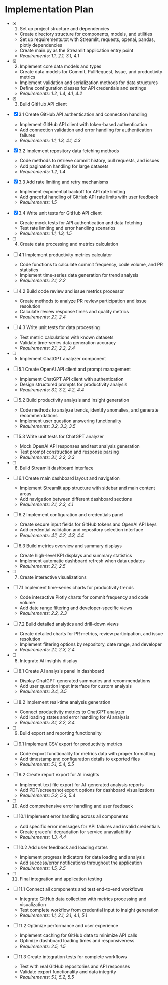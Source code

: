 # Implementation Plan

- [x] 1. Set up project structure and dependencies
  - Create directory structure for components, models, and utilities
  - Set up requirements.txt with Streamlit, requests, openai, pandas, plotly dependencies
  - Create main.py as the Streamlit application entry point
  - _Requirements: 1.1, 2.1, 3.1, 4.1_

- [x] 2. Implement core data models and types
  - Create data models for Commit, PullRequest, Issue, and productivity metrics
  - Implement validation and serialization methods for data structures
  - Define configuration classes for API credentials and settings
  - _Requirements: 1.2, 1.4, 4.1, 4.2_

- [x] 3. Build GitHub API client
- [x] 3.1 Create GitHub API authentication and connection handling
  - Implement GitHub API client with token-based authentication
  - Add connection validation and error handling for authentication failures
  - _Requirements: 1.1, 1.3, 4.1, 4.3_

- [x] 3.2 Implement repository data fetching methods
  - Code methods to retrieve commit history, pull requests, and issues
  - Add pagination handling for large datasets
  - _Requirements: 1.2, 1.4_

- [x] 3.3 Add rate limiting and retry mechanisms
  - Implement exponential backoff for API rate limiting
  - Add graceful handling of GitHub API rate limits with user feedback
  - _Requirements: 1.5_

- [x] 3.4 Write unit tests for GitHub API client
  - Create mock tests for API authentication and data fetching
  - Test rate limiting and error handling scenarios
  - _Requirements: 1.1, 1.3, 1.5_

- [ ] 4. Create data processing and metrics calculation
- [ ] 4.1 Implement productivity metrics calculator
  - Code functions to calculate commit frequency, code volume, and PR statistics
  - Implement time-series data generation for trend analysis
  - _Requirements: 2.1, 2.2_

- [ ] 4.2 Build code review and issue metrics processor
  - Create methods to analyze PR review participation and issue resolution
  - Calculate review response times and quality metrics
  - _Requirements: 2.1, 2.4_

- [ ] 4.3 Write unit tests for data processing
  - Test metric calculations with known datasets
  - Validate time-series data generation accuracy
  - _Requirements: 2.1, 2.2, 2.4_

- [ ] 5. Implement ChatGPT analyzer component
- [ ] 5.1 Create OpenAI API client and prompt management
  - Implement ChatGPT API client with authentication
  - Design structured prompts for productivity analysis
  - _Requirements: 3.1, 3.2, 4.2, 4.4_

- [ ] 5.2 Build productivity analysis and insight generation
  - Code methods to analyze trends, identify anomalies, and generate recommendations
  - Implement user question answering functionality
  - _Requirements: 3.2, 3.3, 3.5_

- [ ] 5.3 Write unit tests for ChatGPT analyzer
  - Mock OpenAI API responses and test analysis generation
  - Test prompt construction and response parsing
  - _Requirements: 3.1, 3.2, 3.3_

- [ ] 6. Build Streamlit dashboard interface
- [ ] 6.1 Create main dashboard layout and navigation
  - Implement Streamlit app structure with sidebar and main content areas
  - Add navigation between different dashboard sections
  - _Requirements: 2.1, 2.3, 4.1_

- [ ] 6.2 Implement configuration and credentials panel
  - Create secure input fields for GitHub tokens and OpenAI API keys
  - Add credential validation and repository selection interface
  - _Requirements: 4.1, 4.2, 4.3, 4.4_

- [ ] 6.3 Build metrics overview and summary displays
  - Create high-level KPI displays and summary statistics
  - Implement automatic dashboard refresh when data updates
  - _Requirements: 2.1, 2.5_

- [ ] 7. Create interactive visualizations
- [ ] 7.1 Implement time-series charts for productivity trends
  - Code interactive Plotly charts for commit frequency and code volume
  - Add date range filtering and developer-specific views
  - _Requirements: 2.2, 2.3_

- [ ] 7.2 Build detailed analytics and drill-down views
  - Create detailed charts for PR metrics, review participation, and issue resolution
  - Implement filtering options by repository, date range, and developer
  - _Requirements: 2.1, 2.3, 2.4_

- [ ] 8. Integrate AI insights display
- [ ] 8.1 Create AI analysis panel in dashboard
  - Display ChatGPT-generated summaries and recommendations
  - Add user question input interface for custom analysis
  - _Requirements: 3.4, 3.5_

- [ ] 8.2 Implement real-time analysis generation
  - Connect productivity metrics to ChatGPT analyzer
  - Add loading states and error handling for AI analysis
  - _Requirements: 3.1, 3.2, 3.4_

- [ ] 9. Build export and reporting functionality
- [ ] 9.1 Implement CSV export for productivity metrics
  - Code export functionality for metrics data with proper formatting
  - Add timestamp and configuration details to exported files
  - _Requirements: 5.1, 5.4, 5.5_

- [ ] 9.2 Create report export for AI insights
  - Implement text file export for AI-generated analysis reports
  - Add PDF/screenshot export options for dashboard visualizations
  - _Requirements: 5.2, 5.3, 5.4_

- [ ] 10. Add comprehensive error handling and user feedback
- [ ] 10.1 Implement error handling across all components
  - Add specific error messages for API failures and invalid credentials
  - Create graceful degradation for service unavailability
  - _Requirements: 1.3, 4.4_

- [ ] 10.2 Add user feedback and loading states
  - Implement progress indicators for data loading and analysis
  - Add success/error notifications throughout the application
  - _Requirements: 1.5, 2.5_

- [ ] 11. Final integration and application testing
- [ ] 11.1 Connect all components and test end-to-end workflows
  - Integrate GitHub data collection with metrics processing and visualization
  - Test complete workflow from credential input to insight generation
  - _Requirements: 1.1, 2.1, 3.1, 4.1, 5.1_

- [ ] 11.2 Optimize performance and user experience
  - Implement caching for GitHub data to minimize API calls
  - Optimize dashboard loading times and responsiveness
  - _Requirements: 2.5, 1.5_

- [ ] 11.3 Create integration tests for complete workflows
  - Test with real GitHub repositories and API responses
  - Validate export functionality and data integrity
  - _Requirements: 5.1, 5.2, 5.5_